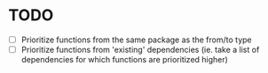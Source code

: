# TODO

- [ ] Prioritize functions from the same package as the from/to type
- [ ] Prioritize functions from 'existing' dependencies (ie. take a list of dependencies for which functions are prioritized higher)

